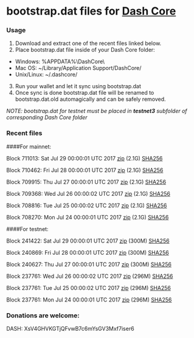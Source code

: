 # bootstrap.dat files for [Dash Core](https://www.dash.org)

### Usage

1. Download and extract one of the recent files linked below.
2. Place bootstrap.dat file inside of your Dash Core folder:
 - Windows: %APPDATA%\DashCore\
 - Mac OS: ~/Library/Application Support/DashCore/
 - Unix/Linux: ~/.dashcore/
3. Run your wallet and let it sync using bootstrap.dat
4. Once sync is done bootstrap.dat file will be renamed to bootstrap.dat.old automagically and can be safely removed.

_NOTE: bootstrap.dat for testnet must be placed in **testnet3** subfolder of corresponding Dash Core folder_

### Recent files

####For mainnet:

Block 711013: Sat Jul 29 00:00:01 UTC 2017 [zip](https://transfer.sh/uO28j/bootstrap.dat.20170729.zip) (2.1G) [SHA256](https://transfer.sh/FOPPC/sha256.txt)

Block 710462: Fri Jul 28 00:00:01 UTC 2017 [zip](https://transfer.sh/YuhJ9/bootstrap.dat.20170728.zip) (2.1G) [SHA256](https://transfer.sh/Xoan9/sha256.txt)

Block 709915: Thu Jul 27 00:00:01 UTC 2017 [zip](https://transfer.sh/dpmsG/bootstrap.dat.20170727.zip) (2.1G) [SHA256](https://transfer.sh/11Iw7W/sha256.txt)

Block 709368: Wed Jul 26 00:00:02 UTC 2017 [zip](https://transfer.sh/xGgE5/bootstrap.dat.20170726.zip) (2.1G) [SHA256](https://transfer.sh/AQQRf/sha256.txt)

Block 708816: Tue Jul 25 00:00:02 UTC 2017 [zip](https://transfer.sh/m4EIb/bootstrap.dat.20170725.zip) (2.1G) [SHA256](https://transfer.sh/uhr8S/sha256.txt)

Block 708270: Mon Jul 24 00:00:01 UTC 2017 [zip](https://transfer.sh/MWCde/bootstrap.dat.20170724.zip) (2.1G) [SHA256](https://transfer.sh/OaNF8/sha256.txt)

####For testnet:

Block 241422: Sat Jul 29 00:00:01 UTC 2017 [zip](https://transfer.sh/vq206/bootstrap.dat.20170729.zip) (300M) [SHA256](https://transfer.sh/q7xSa/sha256.txt)

Block 240869: Fri Jul 28 00:00:01 UTC 2017 [zip](https://transfer.sh/ylXYb/bootstrap.dat.20170728.zip) (300M) [SHA256](https://transfer.sh/u0WNm/sha256.txt)

Block 240627: Thu Jul 27 00:00:01 UTC 2017 [zip](https://transfer.sh/AflxS/bootstrap.dat.20170727.zip) (300M) [SHA256](https://transfer.sh/C9CpG/sha256.txt)

Block 237761: Wed Jul 26 00:00:02 UTC 2017 [zip](https://transfer.sh/lBPx6/bootstrap.dat.20170726.zip) (296M) [SHA256](https://transfer.sh/QO0Vd/sha256.txt)

Block 237761: Tue Jul 25 00:00:02 UTC 2017 [zip](https://transfer.sh/xH9e5/bootstrap.dat.20170725.zip) (296M) [SHA256](https://transfer.sh/Qbkmp/sha256.txt)

Block 237761: Mon Jul 24 00:00:01 UTC 2017 [zip](https://transfer.sh/Hgu29/bootstrap.dat.20170724.zip) (296M) [SHA256](https://transfer.sh/slaOq/sha256.txt)

### Donations are welcome:

DASH: XsV4GHVKGTjQFvwB7c6mYsGV3Mxf7iser6
